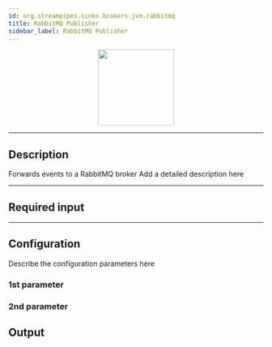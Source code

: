 ```yaml
---
id: org.streampipes.sinks.brokers.jvm.rabbitmq
title: RabbitMQ Publisher
sidebar_label: RabbitMQ Publisher
---
```




<p align="center"> 
    <img src="/img/pipeline-elements/org.streampipes.sinks.brokers.jvm.rabbitmq/icon.png" width="150px;" class="pe-image-documentation"/>
</p>

***

## Description

Forwards events to a RabbitMQ broker
Add a detailed description here

***

## Required input


***

## Configuration

Describe the configuration parameters here

### 1st parameter


### 2nd parameter

## Output